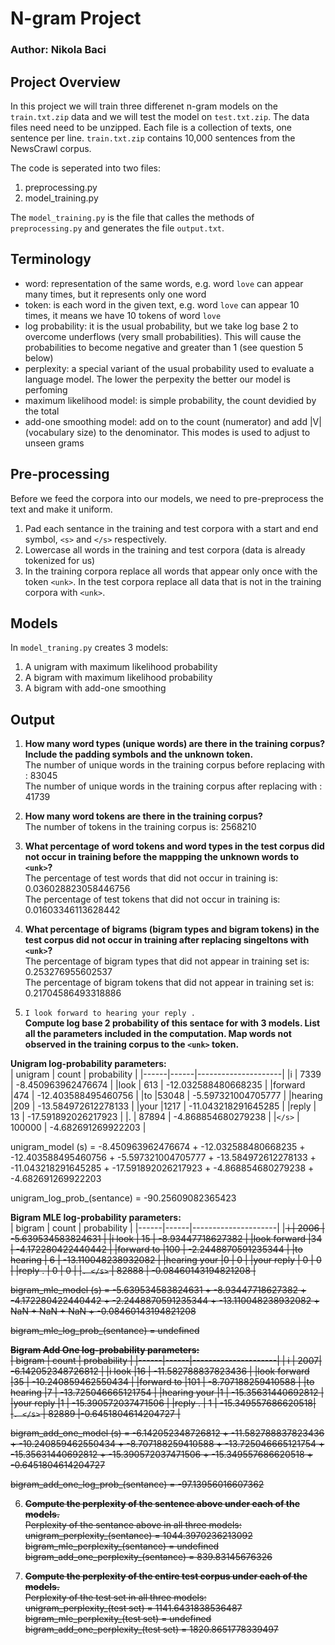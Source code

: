 # N-gram Project
### Author: Nikola Baci

## Project Overview
In this project we will train three differenet n-gram models on the `train.txt.zip` data and we will test the model on `test.txt.zip`. The data files need
need to be unzipped. Each file is a collection of texts, one sentence per line. `train.txt.zip` contains 10,000 sentences from the NewsCrawl corpus.

The code is seperated into two files:
1. preprocessing.py
2. model_training.py

The `model_training.py` is the file that calles the methods of `preprocessing.py` and generates the file `output.txt`. 
## Terminology
- word: representation of the same words, e.g. word `love` can appear many times, but it represents only one word
- token: is each word in the given text, e.g. word `love` can appear 10 times, it means we have 10 tokens of word `love`
- log probability: it is the usual probability, but we take log base 2 to overcome underflows (very small probabilities). This will cause the probabilities
to become negative and greater than 1 (see question 5 below)
- perplexity: a special variant of the usual probability used to evaluate a language model. The lower the perpexity the better our model is perfoming
- maximum likelihood model: is simple probability, the count devidied by the total
- add-one smoothing model: add on to the count (numerator) and add |V| (vocabulary size) to the denominator. This modes is used to adjust to unseen grams

## Pre-processing
Before we feed the corpora into our models, we need to pre-preprocess the text and make it uniform.
1. Pad each sentance in the training and test corpora with a start and end symbol, `<s>` and `</s>` respectively.
2. Lowercase all words in the training and test corpora (data is already tokenized for us)
3. In the training corpora replace all words that appear only once with the token `<unk>`. In the test corpora replace all data that is not in the training 
corpora with `<unk>`.

## Models
In `model_traning.py` creates 3 models:
1. A unigram with maximum likelihood probability
2. A bigram with maximum likelihood probability
3. A bigram with add-one smoothing

## Output
1. __How many word types (unique words) are there in the training corpus? Include the padding symbols and the unknown token.__  
The number of unique words in the training corpus before replacing with <unk>: 83045  
The number of unique words in the training corpus after replacing with <unk>: 41739

2. __How many word tokens are there in the training corpus?__  
The number of tokens in the training corpus is: 2568210

3. __What percentage of word tokens and word types in the test corpus did not occur
in training before the mappping the unknown words to `<unk>`?__  
The percentage of test words that did not occur in training is: 0.036028823058446756  
The percentage of test tokens that did not occur in training is: 0.01603346113628442

4. __What percentage of bigrams (bigram types and bigram tokens) in the test corpus did not occur in training after replacing singeltons with `<unk>`?__  
The percentage of bigram types that did not appear in training set is: 0.253276955602537  
The percentage of bigram tokens that did not appear in training set is: 0.21704586493318886

5. `I look forward to hearing your reply .`  
__Compute log base 2 probability of this sentace for with 3 models. List all the parameters included in the 
computation. Map words not observed in the training corpus to the `<unk>` token.__  

__Unigram log-probability parameters:__     
|  unigram  |  count  |  probability   |
|------|------|---------------------|
|i	   | 7339 	|  -8.450963962476674  |
|look	 | 613 	 | -12.032588480668235  |
|forward	|474 	|  -12.403588495460756 | 
|to	    |53048 |	-5.597321004705777  |
|hearing	|209 	|  -13.584972612278133  |
|your	  |1217 	|  -11.043218291645285  |
|reply	|  13 	 |   -17.591892026217923  |
|.	    |  87894 |	-4.868854680279238 | 
|`</s>` | 100000 |	-4.682691269922203 | 

unigram_model (s) = -8.450963962476674 + -12.032588480668235 + -12.403588495460756 + -5.597321004705777 + -13.584972612278133 + -11.043218291645285 + -17.591892026217923 + -4.868854680279238 + -4.682691269922203  

unigram_log_prob_(sentance) = -90.25609082365423  

__Bigram MLE log-probability parameters:__  
|  bigram  |  count  |  probability   |
|------|------|---------------------|
|<s> i	    |    2006 |	  -5.639534583824631  |
|i look	    |  15 	  |  -8.93447718627382  |
|look forward	|34 	 |   -4.172280422440442  |
|forward to	  |100 	|  -2.2448870591235344  |
|to hearing	 | 6 	 |   -13.110048238932082  |
|hearing your	|0 	 |   0  |
|your reply	 | 0 	 |   0  |
|reply .	   |   0 	|    0  |
|`. </s>`     | 82888 |	-0.08460143194821208  |

bigram_mle_model (s) = -5.639534583824631 + -8.93447718627382 + -4.172280422440442 + -2.2448870591235344 + -13.110048238932082 + NaN + NaN + NaN + -0.08460143194821208  

bigram_mle_log_prob_(sentance) = undefined  

__Bigram Add One log-probability parameters:__  
|  bigram  |  count  |  probability   |
|------|------|---------------------|
|<s> i	      |  2007| 	  -6.142052348726812 | 
|i look	      |16 	 |   -11.582788837823436 | 
|look forward	|35 	 |   -10.240859462550434 | 
|forward to	  |101 	 | -8.707188259410588  |
|to hearing	  |7 	   | -13.725046665121754  |
|hearing your	|1 	   | -15.35631440692812  |
|your reply	  |1 	   | -15.390572037471506 | 
|reply .	     | 1 	  |  -15.349557686620518|  
|`. </s>`	     | 82889 	|-0.6451804614204727  |

bigram_add_one_model (s) = -6.142052348726812 + -11.582788837823436 + -10.240859462550434 + -8.707188259410588 + -13.725046665121754 + -15.35631440692812 + -15.390572037471506 + -15.349557686620518 + -0.6451804614204727  

bigram_add_one_log_prob_(sentance) = -97.13956016607362

6. __Compute the perplexity of the sentence above under each of the models.__  
Perplexity of the sentance above in all three models:  
unigram_perplexity_(sentance) = 1044.3970236213092  
bigram_mle_perplexity_(sentance) = undefined  
bigram_add_one_perplexity_(sentance) = 839.83145676326  

7. __Compute the perplexity of the entire test corpus under each of the models.__  
Perplexity of the test set in all three models:  
unigram_perplexity_(test set) = 1141.6431838536487  
bigram_mle_perplexity_(test set) = undefined  
bigram_add_one_perplexity_(test set) = 1820.8651778339497  


